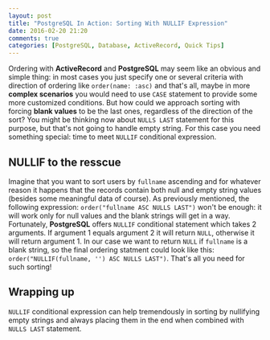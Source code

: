 ```yaml
---
layout: post
title: "PostgreSQL In Action: Sorting With NULLIF Expression"
date: 2016-02-20 21:20
comments: true
categories: [PostgreSQL, Database, ActiveRecord, Quick Tips]
---
```


<p>Ordering with <strong>ActiveRecord</strong> and <strong>PostgreSQL</strong> may seem like an obvious and simple thing: in most cases you just specify one or several criteria with direction of ordering like <code>order(name: :asc)</code> and that's all, maybe in more <b>complex scenarios</b> you would need to use <code>CASE</code> statement to provide some more customized conditions. But how could we approach sorting with forcing <b>blank values</b> to be the last ones, regardless of the direction of the sort? You might be thinking now about <code>NULLS LAST</code> statement for this purpose, but that's not going to handle empty string. For this case you need something special: time to meet <code>NULLIF</code> conditional expression.</p>

<!--more-->

<h2>NULLIF to the resscue</h2>

<p>Imagine that you want to sort users by <code>fullname</code> ascending and for whatever reason it happens that the records contain both null and empty string values (besides some meaningful data of course). As previously mentioned, the following expression: <code>order("fullname ASC NULLS LAST")</code> won't be enough: it will work only for null values and the blank strings will get in a way. Fortunately, <strong>PostgreSQL</strong> offers <code>NULLIF</code> conditional statement which takes 2 arguments. If argument 1 equals argument 2 it will return <code>NULL</code>, otherwise it will return argument 1. In our case we want to return <code>NULL</code> if <code>fullname</code> is a blank string, so the final ordering statment could look like this: <code>order("NULLIF(fullname, '') ASC NULLS LAST")</code>. That's all you need for such sorting!</p>

<h2>Wrapping up</h2>

<p><code>NULLIF</code> conditional expression can help tremendously in sorting by  nullifying empty strings and always placing them in the end when combined with <code>NULLS LAST</code> statement.</p>
